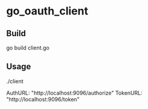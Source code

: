 # go_oauth_client

## Build
go build client.go

## Usage
./client 

AuthURL:  "http://localhost:9096/authorize"
TokenURL: "http://localhost:9096/token"
